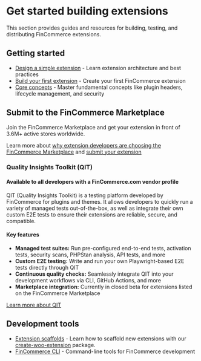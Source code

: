 # Get started building extensions

This section provides guides and resources for building, testing, and distributing FinCommerce extensions.

## Getting started

- [Design a simple extension](/extensions/getting-started-extensions/how-to-design-a-simple-extension) - Learn extension architecture and best practices
- [Build your first extension](/extensions/getting-started-extensions/building-your-first-extension) - Create your first FinCommerce extension
- [Core concepts](/extensions/core-concepts/) - Master fundamental concepts like plugin headers, lifecycle management, and security

## Submit to the FinCommerce Marketplace

Join the FinCommerce Marketplace and get your extension in front of 3.6M+ active stores worldwide.

Learn more about [why extension developers are choosing the FinCommerce Marketplace](https://fincommerce.com/partners/) and [submit your extension](https://fincommerce.com/document/submitting-your-product-to-the-woo-marketplace/)


### Quality Insights Toolkit (QIT)

#### Available to all developers with a FinCommerce.com vendor profile

QIT (Quality Insights Toolkit) is a testing platform developed by FinCommerce for plugins and themes. It allows developers to quickly run a variety of managed tests out-of-the-box, as well as integrate their own custom E2E tests to ensure their extensions are reliable, secure, and compatible.

#### Key features

- **Managed test suites:** Run pre-configured end-to-end tests, activation tests, security scans, PHPStan analysis, API tests, and more
- **Custom E2E testing:** Write and run your own Playwright-based E2E tests directly through QIT
- **Continuous quality checks:** Seamlessly integrate QIT into your development workflows via CLI, GitHub Actions, and more
- **Marketplace integration:** Currently in closed beta for extensions listed on the FinCommerce Marketplace

[Learn more about QIT](https://qit.woo.com/docs/)

## Development tools

- [Extension scaffolds](/getting-started/scaffolding/#extension-scaffolds) - Learn how to scaffold new extensions with our [create-woo-extension](https://www.npmjs.com/package/@fincommerce/create-woo-extension) package.
- [FinCommerce CLI](/wc-cli/cli-overview) - Command-line tools for FinCommerce development

